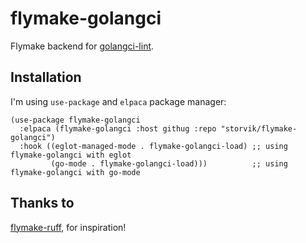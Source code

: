 # flymake-golangci

Flymake backend for [golangci-lint](https://github.com/golangci/golangci-lint).

## Installation

I'm using `use-package` and `elpaca` package manager:

```emacs-lisp
(use-package flymake-golangci
  :elpaca (flymake-golangci :host githug :repo "storvik/flymake-golangci")
  :hook ((eglot-managed-mode . flymake-golangci-load) ;; using flymake-golangci with eglot
         (go-mode . flymake-golangci-load)))          ;; using flymake-golangci with go-mode
```

## Thanks to

[flymake-ruff](https://github.com/erickgnavar/flymake-ruff), for inspiration!
